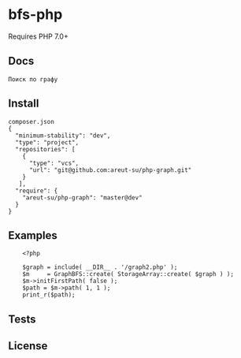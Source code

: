 # bfs-php



Requires PHP 7.0+

## Docs
    Поиск по графу
    
## Install
    composer.json
    {
      "minimum-stability": "dev",
      "type": "project",
      "repositories": [
        {
          "type": "vcs",
          "url": "git@github.com:areut-su/php-graph.git"
        }
       ],
      "require": {
        "areut-su/php-graph": "master@dev"
      }
    }
   

## Examples
        <?php
        
        $graph = include( __DIR__ . '/graph2.php' );
        $m     = GraphBFS::create( StorageArray::create( $graph ) );
        $m->initFirstPath( false );
        $path = $m->path( 1, 1 );
        print_r($path);	


## Tests



## License


